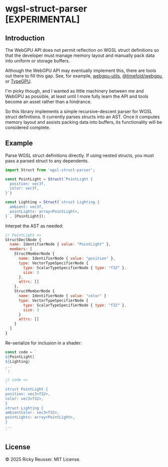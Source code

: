 # wgsl-struct-parser [EXPERIMENTAL]

## Introduction

The WebGPU API does not permit reflection on WGSL struct definitions so that the developer must manage memory layout and manually pack data into uniform or storage buffers.

Although the WebGPU API may eventually implement this, there are tools out there to fill this gap. See, for example, [webgpu-utils](https://github.com/greggman/webgpu-utils), [@timefold/webgpu](https://www.npmjs.com/package/@timefold/webgpu), or [TypeGPU](https://docs.swmansion.com/TypeGPU/).

I'm picky though, and I wanted as little machinery between me and WebGPU as possible, at least until I more fully learn the API and tools become an asset rather than a hindrance.

So this library implements a simple recursive-descent parser for WGSL struct definitions. It currently parses structs into an AST. Once it computes memory layout and assists packing data into buffers, its functionality will be considered complete.

## Example

Parse WGSL struct definitions directly. If using nested structs, you must pass a parsed struct to any dependents.

```js
import Struct from 'wgsl-struct-parser';

const PointLight = Struct(`PointLight {
  position: vec3f,
  color: vec3f,
}`)

const Lighting = Struct(`struct Lighting {
  ambient: vec3f,
  pointLights: array<PointLight>,
}`, [PointLight]);
```

Interpet the AST as needed:

```js
// PointLight =>
StructDeclNode {
  name: IdentifierNode { value: "PointLight" },
  members: [
    StructMemberNode {
      name: IdentifierNode { value: "position" },
      type: VectorTypeSpecifierNode {
        type: ScalarTypeSpecifierNode { type: "f32" },
        size: 3
      },
      attrs: []
    },
    StructMemberNode {
      name: IdentifierNode { value: "color" }
      type: VectorTypeSpecifierNode {
        type: ScalarTypeSpecifierNode { type: "f32" },
        size: 3
      }
      attrs: []
    }
  ]
}
```

Re-serialize for inclusion in a shader:

```js
const code = `
${PointLight}
${Lighting}
...
`;

// code =>
`
struct PointLight {
position: vec3<f32>,
color: vec3<f32>,
}
struct Lighting {
ambientColor: vec3<f32>,
pointLights: array<PointLight>,
}
...
`
```

## License

&copy; 2025 Ricky Reusser. MIT License.

